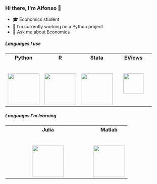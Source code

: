### Hi there, I'm Alfonso 👋

- 🎓 Economics student
- 🔭 I’m currently working on a Python project
- 💬 Ask me about Economics

##### Languages I use

<table>
  <tbody>
    <tr valign="top">
      <td width="25%" align="center">
	      <span><strong>Python</strong></span><br><br><br>
        <img height="100px" src="https://upload.wikimedia.org/wikipedia/commons/thumb/c/c3/Python-logo-notext.svg/1200px-Python-logo-notext.svg.png">
      </td>
      <td width="25%" align="center">
	      <span><strong>R</strong></span><br><br><br>
        <img height="100px" src="https://upload.wikimedia.org/wikipedia/commons/1/1b/R_logo.svg">
      </td>
      <td width="25%" align="center">
        <span><strong>Stata</strong></span><br><br><br>
        <img height="100px" src="https://upload.wikimedia.org/wikipedia/commons/7/79/Stata_logo_med_blue.png">
      </td>
      <td width="25%" align="center">
        <span><strong>EViews</strong></span><br><br><br>
        <img height="64px" src="https://upload.wikimedia.org/wikipedia/en/3/37/EViews_logo.svg">
      </td>
     </tr>
  </tbody>
</table>

##### Languages I'm learning 

<table>
  <tbody>
    <tr valign="top">
      <td width="70%" align="center">
	      <span><strong>Julia</strong></span><br><br><br>
        <img height="100px" src="https://en.wikipedia.org/wiki/Julia_(programming_language)#/media/File:Julia_Programming_Language_Logo.svg">
      </td>
      <td width="30%" align="center">
	      <span><strong>Matlab</strong></span><br><br><br>
        <img height="100px" src="https://upload.wikimedia.org/wikipedia/commons/2/21/Matlab_Logo.png">
     </tr>
  </tbody>
</table>
